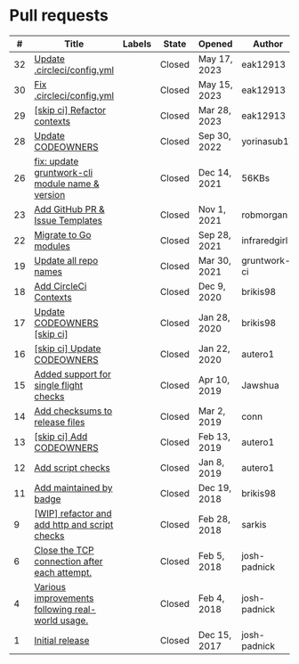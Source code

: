 # Pull requests

\# | Title | Labels | State | Opened | Author
---|-------|--------|--------|--------|-------
32 | [Update .circleci/config.yml](https://github.com/terraform-modules-krish/health-checker/blob/master/.github/PULL_REQUESTS/32.md) |  | Closed | May 17, 2023 | eak12913
30 | [Fix .circleci/config.yml](https://github.com/terraform-modules-krish/health-checker/blob/master/.github/PULL_REQUESTS/30.md) |  | Closed | May 15, 2023 | eak12913
29 | [[skip ci] Refactor contexts](https://github.com/terraform-modules-krish/health-checker/blob/master/.github/PULL_REQUESTS/29.md) |  | Closed | Mar 28, 2023 | eak12913
28 | [Update CODEOWNERS](https://github.com/terraform-modules-krish/health-checker/blob/master/.github/PULL_REQUESTS/28.md) |  | Closed | Sep 30, 2022 | yorinasub17
26 | [fix: update gruntwork-cli module name & version](https://github.com/terraform-modules-krish/health-checker/blob/master/.github/PULL_REQUESTS/26.md) |  | Closed | Dec 14, 2021 | 56KBs
23 | [Add GitHub PR & Issue Templates](https://github.com/terraform-modules-krish/health-checker/blob/master/.github/PULL_REQUESTS/23.md) |  | Closed | Nov 1, 2021 | robmorgan
22 | [Migrate to Go modules](https://github.com/terraform-modules-krish/health-checker/blob/master/.github/PULL_REQUESTS/22.md) |  | Closed | Sep 28, 2021 | infraredgirl
19 | [Update all repo names](https://github.com/terraform-modules-krish/health-checker/blob/master/.github/PULL_REQUESTS/19.md) |  | Closed | Mar 30, 2021 | gruntwork-ci
18 | [Add CircleCi Contexts](https://github.com/terraform-modules-krish/health-checker/blob/master/.github/PULL_REQUESTS/18.md) |  | Closed | Dec 9, 2020 | brikis98
17 | [Update CODEOWNERS [skip ci]](https://github.com/terraform-modules-krish/health-checker/blob/master/.github/PULL_REQUESTS/17.md) |  | Closed | Jan 28, 2020 | brikis98
16 | [[skip ci] Update CODEOWNERS](https://github.com/terraform-modules-krish/health-checker/blob/master/.github/PULL_REQUESTS/16.md) |  | Closed | Jan 22, 2020 | autero1
15 | [Added support for single flight checks](https://github.com/terraform-modules-krish/health-checker/blob/master/.github/PULL_REQUESTS/15.md) |  | Closed | Apr 10, 2019 | Jawshua
14 | [Add checksums to release files](https://github.com/terraform-modules-krish/health-checker/blob/master/.github/PULL_REQUESTS/14.md) |  | Closed | Mar 2, 2019 | conn
13 | [[skip ci] Add CODEOWNERS](https://github.com/terraform-modules-krish/health-checker/blob/master/.github/PULL_REQUESTS/13.md) |  | Closed | Feb 13, 2019 | autero1
12 | [Add script checks](https://github.com/terraform-modules-krish/health-checker/blob/master/.github/PULL_REQUESTS/12.md) |  | Closed | Jan 8, 2019 | autero1
11 | [Add maintained by badge](https://github.com/terraform-modules-krish/health-checker/blob/master/.github/PULL_REQUESTS/11.md) |  | Closed | Dec 19, 2018 | brikis98
9 | [[WIP] refactor and add http and script checks](https://github.com/terraform-modules-krish/health-checker/blob/master/.github/PULL_REQUESTS/9.md) |  | Closed | Feb 28, 2018 | sarkis
6 | [Close the TCP connection after each attempt.](https://github.com/terraform-modules-krish/health-checker/blob/master/.github/PULL_REQUESTS/6.md) |  | Closed | Feb 5, 2018 | josh-padnick
4 | [Various improvements following real-world usage.](https://github.com/terraform-modules-krish/health-checker/blob/master/.github/PULL_REQUESTS/4.md) |  | Closed | Feb 4, 2018 | josh-padnick
1 | [Initial release](https://github.com/terraform-modules-krish/health-checker/blob/master/.github/PULL_REQUESTS/1.md) |  | Closed | Dec 15, 2017 | josh-padnick

